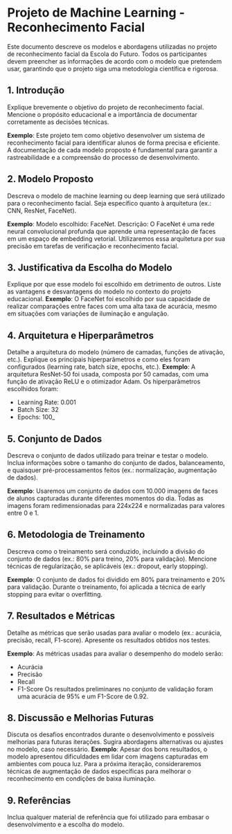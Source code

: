 # Projeto de Machine Learning - Reconhecimento Facial
Este documento descreve os modelos e abordagens utilizadas no projeto de reconhecimento facial da Escola do Futuro. Todos os participantes devem preencher as informações de acordo com o modelo que pretendem usar, garantindo que o projeto siga uma metodologia científica e rigorosa.

## 1. Introdução
Explique brevemente o objetivo do projeto de reconhecimento facial.
Mencione o propósito educacional e a importância de documentar corretamente as decisões técnicas.

**Exemplo**: Este projeto tem como objetivo desenvolver um sistema de reconhecimento facial para identificar alunos de forma precisa e eficiente. A documentação de cada modelo proposto é fundamental para garantir a rastreabilidade e a compreensão do processo de desenvolvimento.

## 2. Modelo Proposto
Descreva o modelo de machine learning ou deep learning que será utilizado para o reconhecimento facial. Seja específico quanto à arquitetura (ex.: CNN, ResNet, FaceNet).

**Exemplo**: Modelo escolhido: FaceNet. Descrição: O FaceNet é uma rede neural convolucional profunda que aprende uma representação de faces em um espaço de embedding vetorial. Utilizaremos essa arquitetura por sua precisão em tarefas de verificação e reconhecimento facial.

## 3. Justificativa da Escolha do Modelo
Explique por que esse modelo foi escolhido em detrimento de outros.
Liste as vantagens e desvantagens do modelo no contexto do projeto educacional.
**Exemplo**: O FaceNet foi escolhido por sua capacidade de realizar comparações entre faces com uma alta taxa de acurácia, mesmo em situações com variações de iluminação e angulação.

## 4. Arquitetura e Hiperparâmetros
Detalhe a arquitetura do modelo (número de camadas, funções de ativação, etc.).
Explique os principais hiperparâmetros e como eles foram configurados (learning rate, batch size, epochs, etc.).
**Exemplo**: A arquitetura ResNet-50 foi usada, composta por 50 camadas, com uma função de ativação ReLU e o otimizador Adam. Os hiperparâmetros escolhidos foram:

- Learning Rate: 0.001
- Batch Size: 32
- Epochs: 100_

## 5. Conjunto de Dados
Descreva o conjunto de dados utilizado para treinar e testar o modelo.
Inclua informações sobre o tamanho do conjunto de dados, balanceamento, e quaisquer pré-processamentos feitos (ex.: normalização, augmentação de dados).

**Exemplo**: Usaremos um conjunto de dados com 10.000 imagens de faces de alunos capturadas durante diferentes momentos do dia. Todas as imagens foram redimensionadas para 224x224 e normalizadas para valores entre 0 e 1.

## 6. Metodologia de Treinamento
Descreva como o treinamento será conduzido, incluindo a divisão do conjunto de dados (ex.: 80% para treino, 20% para validação).
Mencione técnicas de regularização, se aplicáveis (ex.: dropout, early stopping).

**Exemplo**: O conjunto de dados foi dividido em 80% para treinamento e 20% para validação. Durante o treinamento, foi aplicada a técnica de early stopping para evitar o overfitting.

## 7. Resultados e Métricas
Detalhe as métricas que serão usadas para avaliar o modelo (ex.: acurácia, precisão, recall, F1-score).
Apresente os resultados obtidos nos testes.

**Exemplo**: As métricas usadas para avaliar o desempenho do modelo serão:

- Acurácia
- Precisão
- Recall
- F1-Score
Os resultados preliminares no conjunto de validação foram uma acurácia de 95% e um F1-Score de 0.92.

## 8. Discussão e Melhorias Futuras
Discuta os desafios encontrados durante o desenvolvimento e possíveis melhorias para futuras iterações.
Sugira abordagens alternativas ou ajustes no modelo, caso necessário.
**Exemplo**: Apesar dos bons resultados, o modelo apresentou dificuldades em lidar com imagens capturadas em ambientes com pouca luz. Para a próxima iteração, consideraremos técnicas de augmentação de dados específicas para melhorar o reconhecimento em condições de baixa iluminação.

## 9. Referências
Inclua qualquer material de referência que foi utilizado para embasar o desenvolvimento e a escolha do modelo.